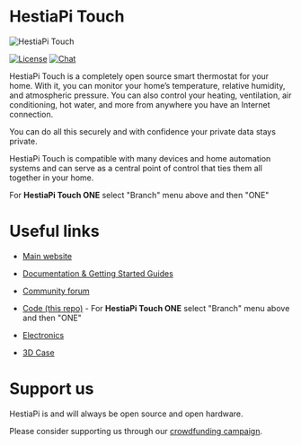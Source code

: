 # HestiaPi Touch

![HestiaPi Touch](https://www.crowdsupply.com/img/a204/hestiapi-black-white-standing-2_jpg_project-main.jpg "HestiaPi Touch")

[![License](https://img.shields.io/github/license/HestiaPi/hestia-touch-openhab.svg)](https://github.com/HestiaPi/hestia-touch-openhab/blob/master/LICENSE)
[![Chat](https://img.shields.io/discourse/https/community.hestiapi.com/posts.svg)](https://community.hestiapi.com/)

HestiaPi Touch is a completely open source smart thermostat for your home. With it, you can monitor your home’s temperature, relative humidity, and atmospheric pressure. You can also control your heating, ventilation, air conditioning, hot water, and more from anywhere you have an Internet connection. 

You can do all this securely and with confidence your private data stays private. 

HestiaPi Touch is compatible with many devices and home automation systems and can serve as a central point of control that ties them all together in your home.

For **HestiaPi Touch ONE** select "Branch" menu above and then "ONE"

# Useful links

* [Main website](https://hestiapi.com/)
* [Documentation & Getting Started Guides](https://github.com/HestiaPi/hestia-touch-openhab/wiki)
* [Community forum](https://community.hestiapi.com/)
* [Code (this repo)](https://github.com/HestiaPi/hestia-touch-openhab) - For **HestiaPi Touch ONE** select "Branch" menu above and then "ONE"

* [Electronics](https://github.com/HestiaPi/hestia-touch-pcb-dev)
* [3D Case](https://github.com/HestiaPi/hestia-touch-case)

# Support us

HestiaPi is and will always be open source and open hardware. 

Please consider supporting us through our [crowdfunding campaign](https://www.crowdsupply.com/makeopenstuff/hestiapi-touch).
